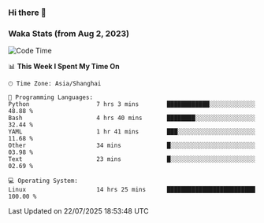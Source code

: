 ### Hi there 👋

### Waka Stats (from Aug 2, 2023)

<!--START_SECTION:waka-->
![Code Time](http://img.shields.io/badge/Code%20Time-962%20hrs%2053%20mins-blue)

📊 **This Week I Spent My Time On** 

```text
🕑︎ Time Zone: Asia/Shanghai

💬 Programming Languages: 
Python                   7 hrs 3 mins        ████████████░░░░░░░░░░░░░   48.88 % 
Bash                     4 hrs 40 mins       ████████░░░░░░░░░░░░░░░░░   32.44 % 
YAML                     1 hr 41 mins        ███░░░░░░░░░░░░░░░░░░░░░░   11.68 % 
Other                    34 mins             █░░░░░░░░░░░░░░░░░░░░░░░░   03.98 % 
Text                     23 mins             █░░░░░░░░░░░░░░░░░░░░░░░░   02.69 % 

💻 Operating System: 
Linux                    14 hrs 25 mins      █████████████████████████   100.00 % 
```


 Last Updated on 22/07/2025 18:53:48 UTC
<!--END_SECTION:waka-->
